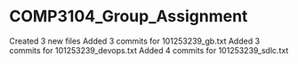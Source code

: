 # COMP3104_Group_Assignment
Created 3 new files
Added 3 commits for 101253239_gb.txt
Added 3 commits for 101253239_devops.txt
Added 4 commits for 101253239_sdlc.txt

